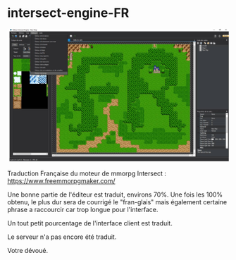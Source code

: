 # intersect-engine-FR
![interset-ui-fr](https://github.com/Glazael/intersect-engine-FR/blob/master/intersect-FR.jpg)

Traduction Française du moteur de mmorpg Intersect : https://www.freemmorpgmaker.com/

Une bonne partie de l'éditeur est traduit, environs 70%. Une fois les 100% obtenu, le plus dur sera de courrigé le "fran-glais" mais également certaine phrase a raccourcir car trop longue pour l'interface.

Un tout petit pourcentage de l'interface client est traduit.

Le serveur n'a pas encore été traduit.

Votre dévoué.
